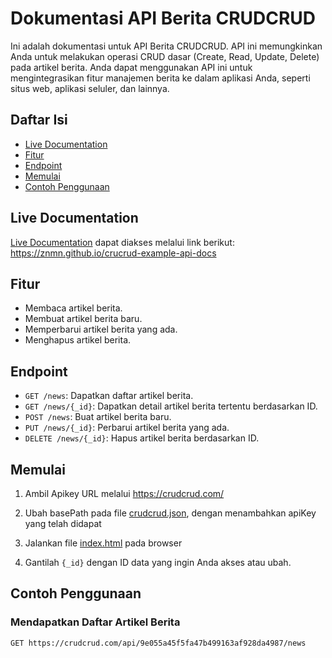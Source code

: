 # Dokumentasi API Berita CRUDCRUD

Ini adalah dokumentasi untuk API Berita CRUDCRUD. API ini memungkinkan Anda untuk melakukan operasi CRUD dasar (Create, Read, Update, Delete) pada artikel berita. Anda dapat menggunakan API ini untuk mengintegrasikan fitur manajemen berita ke dalam aplikasi Anda, seperti situs web, aplikasi seluler, dan lainnya.

## Daftar Isi

- [Live Documentation](#live-documentation)
- [Fitur](#fitur)
- [Endpoint](#endpoint)
- [Memulai](#memulai)
- [Contoh Penggunaan](#contoh-penggunaan)

## Live Documentation

[Live Documentation](https://znmn.github.io/crucrud-example-api-docs) dapat diakses melalui link berikut: https://znmn.github.io/crucrud-example-api-docs

## Fitur

- Membaca artikel berita.
- Membuat artikel berita baru.
- Memperbarui artikel berita yang ada.
- Menghapus artikel berita.

## Endpoint

- `GET /news`: Dapatkan daftar artikel berita.
- `GET /news/{_id}`: Dapatkan detail artikel berita tertentu berdasarkan ID.
- `POST /news`: Buat artikel berita baru.
- `PUT /news/{_id}`: Perbarui artikel berita yang ada.
- `DELETE /news/{_id}`: Hapus artikel berita berdasarkan ID.

## Memulai

1. Ambil Apikey URL melalui https://crudcrud.com/

2. Ubah basePath pada file [crudcrud.json](json/crudcrud.json), dengan menambahkan apiKey yang telah didapat

3. Jalankan file [index.html](index.html) pada browser

4. Gantilah `{_id}` dengan ID data yang ingin Anda akses atau ubah.

## Contoh Penggunaan

### Mendapatkan Daftar Artikel Berita

```http
GET https://crudcrud.com/api/9e055a45f5fa47b499163af928da4987/news
```
